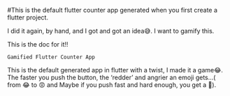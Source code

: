 #This is the default flutter counter app generated when you first create 
a flutter project.

I did it again, by hand, and I got and got an idea😅. I want to gamify 
this.

This is the doc for it!!

	Gamified Flutter Counter App
This is the default generated app in flutter with a twist, I made it a 
game😂. The faster you push the button, the ‘redder’ and angrier an emoji 
gets…( from 😂 to 😡 and Maybe if you push fast and hard enough, you get a 
🤬). 
